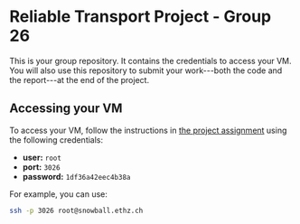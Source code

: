 # Reliable Transport Project - Group 26

This is your group repository. It contains the credentials to access your VM. You will also use this repository to submit your work---both the code and the report---at the end of the project.

## Accessing your VM

To access your VM, follow the instructions in [the project assignment](http://comm-net.ethz.ch/pdfs/transport_project/assignment.pdf) using the following credentials:

* __user:__ `root`
* __port:__ `3026`
* __password:__ `1df36a42eec4b38a`

For example, you can use:
```bash
ssh -p 3026 root@snowball.ethz.ch
```
